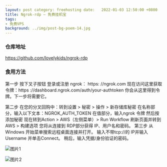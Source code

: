 ```yaml
---
layout: post category: freehosting date:   2022-01-03 12:50:00 +0800
title: Ngrok-rdp – 免费挂机宝
tags:
- 免费VPS
background: ../img/post-bg-poem-14.jpg
---
```



### 仓库地址
https://github.com/lovelykids/ngrok-rdp


### 食用方法

第一步
按下叉子按钮
登录或注册 ngrok： https: //ngrok.com
现在访问这里获取令牌：https ://dashboard.ngrok.com/auth/your-authtoken
你会从这里得到令牌。下一步将需要它。

第二步
在您的分叉回购中：转到设置 > 秘密 > 操作 > 新存储库秘密
在名称部分，输入以下文本：NGROK_AUTH_TOKEN
在值部分，输入ngrok 令牌
然后按添加秘密
现在转到Action > AWS（左侧菜单）> Run Workflow
刷新页面并转到AWS > 构建选项
您将从连接到 RDP部分获得 IP、用户名和密码。
第三步
从 Windows 开始菜单搜索远程桌面连接并打开。
输入不带tcp://的 IP并输入 Username 并单击Connect。
稍后，输入凭据/身份验证的密码。

![图片1](https://camo.githubusercontent.com/2ac3c0f7bc72a759b393df482f5996eedd185ac6cd269c71c7c13fc685e739e4/68747470733a2f2f692e696d6775722e636f6d2f575172394e31412e706e67)

![图片2](https://camo.githubusercontent.com/1ca60d0059d7d06d59bcfc63845076b6c031ff1938b7bf8611c7cc19a13bae76/68747470733a2f2f692e696d6775722e636f6d2f766744326f776b2e706e67)

